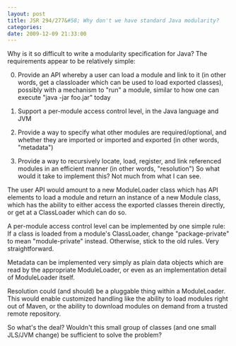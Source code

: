 ```yaml
---
layout: post
title: JSR 294/277&#58; Why don't we have standard Java modularity?
categories: 
date: 2009-12-09 21:33:00
---
```

 Why is it so difficult to write a modularity specification for Java? The requirements appear to be relatively simple:

0. Provide an API whereby a user can load a module and link to it (in other words, get a classloader which can be used to load exported classes), possibly with a mechanism to "run" a module, similar to how one can execute "java -jar foo.jar" today

0. Support a per-module access control level, in the Java language and JVM

0. Provide a way to specify what other modules are required/optional, and whether they are imported or imported and exported (in other words, "metadata")

0. Provide a way to recursively locate, load, register, and link referenced modules in an efficient manner (in other words, "resolution") So what would it take to implement this? Not much from what I can see.

The user API would amount to a new ModuleLoader class which has API elements to load a module and return an instance of a new Module class, which has the ability to either access the exported classes therein directly, or get at a ClassLoader which can do so.

A per-module access control level can be implemented by one simple rule: If a class is loaded from a module's ClassLoader, change "package-private" to mean "module-private" instead. Otherwise, stick to the old rules. Very straightforward.

Metadata can be implemented very simply as plain data objects which are read by the appropriate ModuleLoader, or even as an implementation detail of ModuleLoader itself.

Resolution could (and should) be a pluggable thing within a ModuleLoader. This would enable customized handling like the ability to load modules right out of Maven, or the ability to download modules on demand from a trusted remote repository.

So what's the deal? Wouldn't this small group of classes (and one small JLS/JVM change) be sufficient to solve the problem?